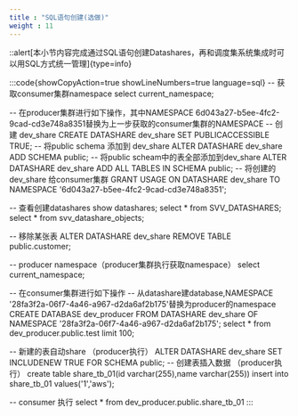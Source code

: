 ```yaml
---
title : "SQL语句创建(选做)"
weight : 11
---
```

::alert[本小节内容完成通过SQL语句创建Datashares，再和调度集系统集成时可以用SQL方式统一管理]{type=info}

:::code{showCopyAction=true showLineNumbers=true language=sql}
-- 获取consumer集群namespace
select current_namespace;

-- 在producer集群进行如下操作，其中NAMESPACE 6d043a27-b5ee-4fc2-9cad-cd3e748a8351替换为上一步获取的consumer集群的NAMESPACE
-- 创建 dev_share
CREATE DATASHARE dev_share SET PUBLICACCESSIBLE TRUE;
-- 将public schema 添加到 dev_share
ALTER DATASHARE dev_share ADD SCHEMA public;
-- 将public scheam中的表全部添加到dev_share
ALTER DATASHARE dev_share ADD ALL TABLES IN SCHEMA public;
-- 将创建的dev_share 给consumer集群
GRANT USAGE ON DATASHARE dev_share TO NAMESPACE '6d043a27-b5ee-4fc2-9cad-cd3e748a8351';

-- 查看创建datashares
show datashares;
select * from SVV_DATASHARES;
select * from svv_datashare_objects;

-- 移除某张表
ALTER DATASHARE dev_share REMOVE TABLE public.customer;

-- producer namespace（producer集群执行获取namespace）
select current_namespace;

-- 在consumer集群进行如下操作
-- 从datashare建database,NAMESPACE '28fa3f2a-06f7-4a46-a967-d2da6af2b175'替换为producer的namespace
CREATE DATABASE dev_producer FROM DATASHARE dev_share OF NAMESPACE '28fa3f2a-06f7-4a46-a967-d2da6af2b175';
select * from dev_producer.public.test limit 100;

-- 新建的表自动share （producer执行）
ALTER DATASHARE dev_share SET INCLUDENEW TRUE FOR SCHEMA public;
-- 创建表插入数据 （producer执行）
create table share_tb_01(id varchar(255),name varchar(255))
insert into share_tb_01 values('1','aws');

-- consumer 执行
select * from dev_producer.public.share_tb_01
:::
